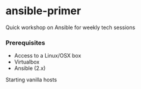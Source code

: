 # ansible-primer
Quick workshop on Ansible for weekly tech sessions

### Prerequisites
* Access to a Linux/OSX box
* Virtualbox
* Ansible (2.x)

Starting vanilla hosts
